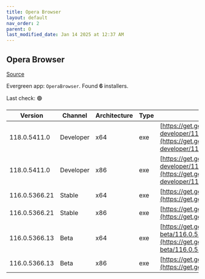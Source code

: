 ```yaml
---
title: Opera Browser
layout: default
nav_order: 2
parent: O
last_modified_date: Jan 14 2025 at 12:37 AM
---
```


## Opera Browser

[Source](https://www.opera.com/browsers/opera)

Evergreen app: `OperaBrowser`. Found **6** installers.

Last check: 🟢

| Version       | Channel   | Architecture | Type | URI                                                                                                                                                                                                                    |
| ------------- | --------- | ------------ | ---- | ---------------------------------------------------------------------------------------------------------------------------------------------------------------------------------------------------------------------- |
| 118.0.5411.0  | Developer | x64          | exe  | [https://get.geo.opera.com/pub/opera-developer/118.0.5411.0/win/Opera_Developer_118.0.5411.0_Setup_x64.exe](https://get.geo.opera.com/pub/opera-developer/118.0.5411.0/win/Opera_Developer_118.0.5411.0_Setup_x64.exe) |
| 118.0.5411.0  | Developer | x86          | exe  | [https://get.geo.opera.com/pub/opera-developer/118.0.5411.0/win/Opera_Developer_118.0.5411.0_Setup.exe](https://get.geo.opera.com/pub/opera-developer/118.0.5411.0/win/Opera_Developer_118.0.5411.0_Setup.exe)         |
| 116.0.5366.21 | Stable    | x64          | exe  | [https://get.geo.opera.com/pub/opera/desktop/116.0.5366.21/win/Opera_116.0.5366.21_Setup_x64.exe](https://get.geo.opera.com/pub/opera/desktop/116.0.5366.21/win/Opera_116.0.5366.21_Setup_x64.exe)                     |
| 116.0.5366.21 | Stable    | x86          | exe  | [https://get.geo.opera.com/pub/opera/desktop/116.0.5366.21/win/Opera_116.0.5366.21_Setup.exe](https://get.geo.opera.com/pub/opera/desktop/116.0.5366.21/win/Opera_116.0.5366.21_Setup.exe)                             |
| 116.0.5366.13 | Beta      | x64          | exe  | [https://get.geo.opera.com/pub/opera-beta/116.0.5366.13/win/Opera_beta_116.0.5366.13_Setup_x64.exe](https://get.geo.opera.com/pub/opera-beta/116.0.5366.13/win/Opera_beta_116.0.5366.13_Setup_x64.exe)                 |
| 116.0.5366.13 | Beta      | x86          | exe  | [https://get.geo.opera.com/pub/opera-beta/116.0.5366.13/win/Opera_beta_116.0.5366.13_Setup.exe](https://get.geo.opera.com/pub/opera-beta/116.0.5366.13/win/Opera_beta_116.0.5366.13_Setup.exe)                         |
